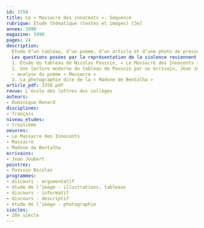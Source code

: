 ```yaml
---
id: 3358
title: Le « Massacre des innocents ». Séquence
rubrique: Étude thématique (textes et images) [3e]
annee: 1998
magazine: 1998
pages: 24
description: 
  Étude d’un tableau, d’un poème, d’un article et d’une photo de presse
  Les questions posées par la représentation de la violence reviennent régulièrement dans les débats contemporains. Les journalistes s’interrogent : que faut-il, que peut-on montrer ? Ces questions peuvent et doivent être abordées avec les collégiens dans le cadre d’une éducation aux médias et à la citoyenneté. La démarche présentée ici consiste à approcher le problème progressivement, en suivant une chronologie qui mette en évidence l’enracinement culturel complexe de l’information. Conformément aux objectifs de la classe de troisième, elle fait appel à des compétences en lecture d’images (tableau et photographie de presse) et en analyse de textes qui s’appuient sur l’étude des discours : discours descriptif, discours informatif, discours argumentatif. Le regroupement de textes et d’images de nature profondément différente exige des capacités de lecture appropriées. La réflexion devrait se trouver enrichie par une telle diversité d’approche.
  1. Étude du tableau de Nicolas Poussin, « Le Massacre des Innocents »
  2. Une lecture moderne du tableau de Poussin par un écrivain, Jean Joubert
  – analyse du poème « Massacre »
  3. La photographie dite de la « Madone de Bentalha »
article_pdf: 3358.pdf
revue: L’école des lettres des collèges
auteurs:
- Dominique Renard
disciplines:
- français
niveau_etudes:
- troisième
oeuvres:
- Le Massacre des Innocents
- Massacre
- Madone de Bentalha
ecrivains:
- Jean Joubert
peintres:
- Poussin Nicolas
programmes:
- discours - argumentatif
- étude de l’image - illustrations, tableaux
- discours - informatif
- discours - descriptif
- étude de l’image - photographie
siecles:
- 20e siècle
---
```


